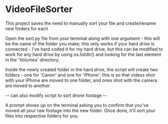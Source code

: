 # VideoFileSorter

This project saves the need to manually sort your file and create/rename new folders for each 

Open the sort.py file from your terminal along with one argument - this will be the name of the folder you make; this only works if your hard drive is connected - I've hard coded it for my hard drive, but this can be modified to work for any hard drive by using os.listdir() and looking for the last element in the 'Volumes' directory. 

Inside the newly created folder in the hard drive, the script will create two folders - one for 'Canon' and one for 'iPhone'; this is so that videos shot with your iPhone are moved to one folder, and ones shot with the camera are moved to another. 

-- can also modify script to sort drone footage --

A prompt shows up on the terminal asking you to confirm that you've moved all your raw footage into the new folder. Once done, it'll sort your files into respective folders for you.
